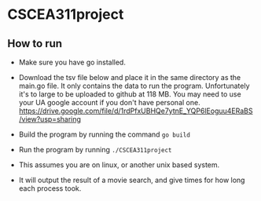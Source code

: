# CSCEA311project

## How to run

* Make sure you have go installed. 

* Download the tsv file below and place it in the same directory as the main.go file. It only contains the data to run the program. Unfortunately it's to large to be uploaded to github at 118 MB. You may need to use your UA google account if you don't have personal one.
https://drive.google.com/file/d/1rdPfxUBHQe7ytnE_YQP6lEoguu4ERaBS/view?usp=sharing


* Build the program by running the command ``go build``

* Run the program by running ``./CSCEA311project``

* This assumes you are on linux, or another unix based system.

* It will output the result of a movie search, and give times for how long each process took.